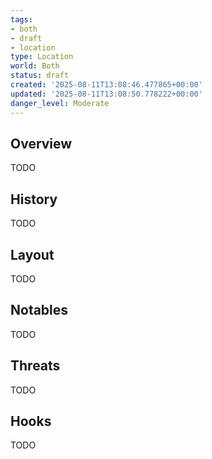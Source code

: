 ```yaml
---
tags:
- both
- draft
- location
type: Location
world: Both
status: draft
created: '2025-08-11T13:08:46.477865+00:00'
updated: '2025-08-11T13:08:50.778222+00:00'
danger_level: Moderate
---
```



## Overview

TODO
## History

TODO
## Layout

TODO
## Notables

TODO
## Threats

TODO
## Hooks

TODO
